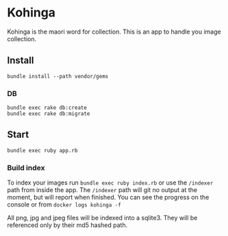 # Kohinga

Kohinga is the maori word for collection.
This is an app to handle you image collection.

## Install

    bundle install --path vendor/gems

### DB

    bundle exec rake db:create
    bundle exec rake db:migrate

## Start

    bundle exec ruby app.rb

### Build index

To index your images run `bundle exec ruby index.rb` or use the `/indexer` path from inside the app.
The `/indexer` path will git no output at the moment, but will report when finished.
You can see the progress on the console or from `docker logs kohinga -f`

All png, jpg and jpeg files will be indexed into a sqlite3.
They will be referenced only by their md5 hashed path.

